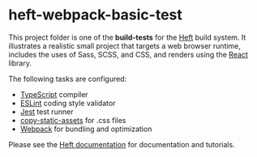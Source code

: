# heft-webpack-basic-test

This project folder is one of the **build-tests** for the [Heft](https://www.npmjs.com/package/@rushstack/heft)
build system. It illustrates a realistic small project that targets a web browser runtime,
includes the uses of Sass, SCSS, and CSS, and renders using the [React](https://reactjs.org/) library.

The following tasks are configured:

- [TypeScript](https://rushstack.io/pages/heft_tasks/typescript/) compiler
- [ESLint](https://rushstack.io/pages/heft_tasks/eslint/) coding style validator
- [Jest](https://rushstack.io/pages/heft_tasks/jest/) test runner
- [copy-static-assets](https://rushstack.io/pages/heft_tasks/copy-static-assets/) for .css files
- [Webpack](https://rushstack.io/pages/heft_tasks/webpack/) for bundling and optimization

Please see the [Heft documentation](https://rushstack.io/pages/heft/overview/) for documentation and tutorials.
